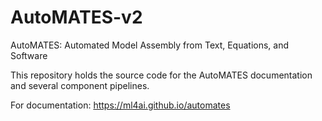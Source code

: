 # AutoMATES-v2
AutoMATES: Automated Model Assembly from Text, Equations, and Software


This repository holds the source code for the AutoMATES documentation
and several component pipelines.

For documentation: https://ml4ai.github.io/automates
